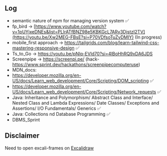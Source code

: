 ## Log  
- semantic nature of npm for managing version system ✅ <br>
- fp_bird -> [https://www.youtube.com/watch?v=1pUYjxeDNEs&list=PLlrATfBNZ98e5KBKGcL7ARy3DjstzI2TV](https://youtu.be/Xw2MEG-FBsE?si=P70VDfsoTuZvDMIY) (In progress)
- mobile_first approach -> https://tailgrids.com/blog/learn-tailwind-css-mastering-responsive-design ✅ <br>
- Ts_to_Go -> https://youtu.be/pNlq-EVld70?si=4lBoHhRQ9xDA6JDS
- Screenpipe -> https://screenpi.pe/ (hack-https://www.sprint.dev/hackathons/screenpipecomputeruse)
- MDN_docs:
- https://developer.mozilla.org/en-US/docs/Learn_web_development/Core/Scripting/DOM_scripting ✅
- https://developer.mozilla.org/en-US/docs/Learn_web_development/Core/Scripting/Network_requests ✅
- Java: Inheritance and Polymorphism/ Abstract Class and Interface/ Nested Class and Lambda Expressions/ Date Classes/ Exceptions and Assertions/ I/O Fundamentals/ Generics ✅
- Java: Collections nd Database Programming ✅
- DBMS_Sprint


## Disclaimer  
Need to open excali-frames on [Excalidraw](https://excalidraw.com)  

